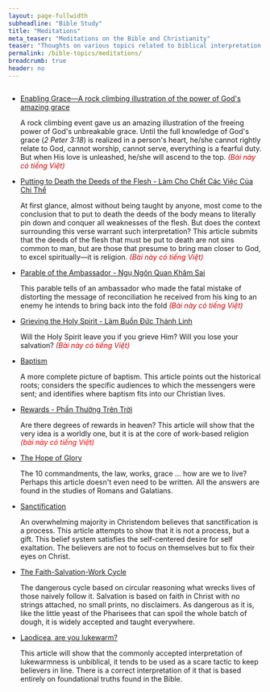 ```yaml
---
layout: page-fullwidth
subheadline: "Bible Study"
title: "Meditations"
meta_teaser: "Meditations on the Bible and Christianity"
teaser: "Thoughts on various topics related to biblical interpretation and Christian living."
permalink: /bible-topics/meditations/
breadcrumb: true
header: no
---
```

<!--more-->
<div class="small-12 columns" style="padding: 0px; border-bottom: none;">

<ul class="side-nav">
      <li><a href="{{ site.baseurl }}/bible-topics/meditations/the-enabling-grace/">Enabling Grace&mdash;A rock climbing illustration of the power of God's amazing grace</a><p style="font-weight: normal;">
A rock climbing event gave us an amazing illustration of the freeing power of God's unbreakable grace. Until the full knowledge of God's grace (<cite>2 Peter 3:18</cite>) is realized in a person's heart, he/she cannot rightly relate to God, cannot worship, cannot serve, everything is a fearful duty. But when His love is unleashed, he/she will ascend to the top.      
<span style="color: #cc0000; font-style: italic;"> (Bài này có tiếng Việt)</span>
</p></li>
      <li><a href="{{ site.baseurl }}/bible-topics/meditations/put-to-death-the-deeds-of-the-body/">Putting to Death the Deeds of the Flesh - Làm Cho Chết Các Việc Của Chi Thể</a><p style="font-weight: normal;">
      
At first glance, almost without being taught by anyone, most come to the conclusion that to put to death the deeds of the body means to literally pin down and conquer all weaknesses of the flesh. But does the context surrounding this verse warrant such interpretation? This article submits that the deeds of the flesh that must be put to death are not sins common to man, but are those that presume to bring man closer to God, to excel spiritually&mdash;it is religion.<span style="color: #cc0000; font-style: italic;"> (Bài này có tiếng Việt)</span>
</p></li>
      <li><a href="{{ site.baseurl }}/bible-topics/meditations/ambassador/">Parable of the Ambassador - Ngụ Ngôn Quan Khâm Sai</a><p style="font-weight: normal;">

This parable tells of an ambassador who made the fatal mistake of distorting the message of reconciliation he received from his king to an enemy he intends to bring back into the fold<span style="color: #cc0000; font-style: italic;"> (Bài này có tiếng Việt)</span>

</p></li>
      <li><a href="{{ site.baseurl }}/bible-topics/meditations/grieving-holy-spirit/">Grieving the Holy Spirit - Làm Buồn Đức Thánh Linh</a><p style="font-weight: normal;">

Will the Holy Spirit leave you if you grieve Him? Will you lose your salvation? <span style="color: #cc0000; font-style: italic;">(Bài này có tiếng Việt)</span>

</p></li>
      <li><a href="{{ site.baseurl }}/bible-topics/meditations/baptism/">Baptism</a><p style="font-weight: normal;">

A more complete picture of baptism. This article points out the historical roots; considers the specific audiences to which the messengers were sent; and identifies where baptism fits into our Christian lives.

</p></li>
      <li><a href="{{ site.baseurl }}/bible-topics/meditations/rewards/">Rewards - Phần Thưởng Trên Trời</a><p style="font-weight: normal;">

Are there degrees of rewards in heaven? This article will show that the very idea is a worldly one, but it is at the core of work-based religion <span style="font-style: italic; color: #ff0000;">(bài này có tiếng Việt)</span>

</p></li>
      <li><a href="{{ site.baseurl }}/bible-topics/meditations/christ-in-me/">The Hope of Glory</a><p style="font-weight: normal;">

The 10 commandments, the law, works, grace ... how are we to live? Perhaps this article doesn't even need to be written. All the answers are found in the studies of Romans and Galatians.

</p></li>
      <li><a href="{{ site.baseurl }}/bible-topics/meditations/sanctification/">Sanctification</a><p style="font-weight: normal;">

An overwhelming majority in Christendom believes that sanctification is a process. This article attempts to show that it is not a process, but a gift. This belief system satisfies the self-centered desire for self exaltation. The believers are not to focus on themselves but to fix their eyes on Christ.

</p></li>
      <li><a href="{{ site.baseurl }}/bible-topics/meditations/the-cycle/">The Faith-Salvation-Work Cycle</a><p style="font-weight: normal;">

The dangerous cycle based on circular reasoning what wrecks lives of those naively follow it. Salvation is based on faith in Christ with no strings attached, no small prints, no disclaimers. As dangerous as it is, like the little yeast of the Pharisees that can spoil the whole batch of dough, it is widely accepted and taught everywhere.

</p></li>
      <li><a href="{{ site.baseurl }}/bible-topics/meditations/lukewarm/">Laodicea, are you lukewarm?</a><p style="font-weight: normal;">

This article will show that the commonly accepted interpretation of lukewarmness is unbiblical, it tends to be used as a scare tactic to keep believers in line. There is a correct interpretation of it that is based entirely on foundational truths found in the Bible.

</p></li>
</ul>
</div>
